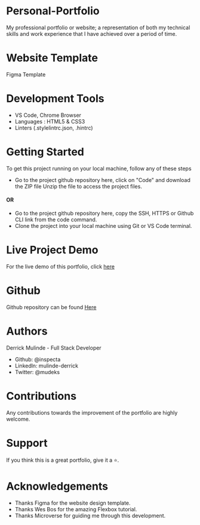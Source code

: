 # Personal-Portfolio

My professional portfolio or website; a representation of both my technical skills and work experience that I have achieved over a period of time.

# Website Template

Figma Template

# Development Tools

- VS Code, Chrome Browser
- Languages : HTML5 & CSS3
- Linters (.stylelintrc.json, .hintrc)

# Getting Started

To get this project running on your local machine, follow any of these steps
- Go to the project github repository here, click on "Code" and download the ZIP file Unzip the file to access the project files.
#### OR 
- Go to the project github repository here, copy the SSH, HTTPS or Github CLI link from the code command. 
- Clone the project into your local machine using Git or VS Code terminal.

# Live Project Demo

For the live demo of this portfolio, click [here](https://inspecta.github.io/personal-portfolio/)

# Github

Github repository can be found [Here](https://github.com/inspecta/personal-portfolio)

# Authors

Derrick Mulinde - Full Stack Developer

- Github: @inspecta
- Linkedln: mulinde-derrick
- Twitter: @mudeks

# Contributions

Any contributions towards the improvement of the portfolio are highly welcome.

# Support

If you think this is a great portfolio, give it a ⭐️.

# Acknowledgements

- Thanks Figma for the website design template.
- Thanks Wes Bos for the amazing Flexbox tutorial.
- Thanks Microverse for guiding me through this development.
